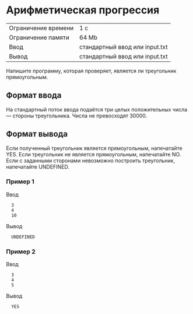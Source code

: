 # Арифметическая прогрессия

<table>
 <tr>
    <td>Ограничение времени</td>
    <td>1 c</td>
 </tr>
 <tr>
    <td>Ограничение памяти</td>
    <td>64 Mb</td>
 </tr>
  <tr>
    <td>Ввод</td>
    <td>стандартный ввод или input.txt</td>
 </tr>
  <tr>
    <td>Вывод</td>
    <td>стандартный ввод или input.txt</td>
 </tr>
</table>

Напишите программу, которая проверяет, является ли треугольник прямоугольным.

## Формат ввода

На стандартный поток ввода подаётся три целых положительных числа — стороны треугольника. Числа не превосходят 30000.

## Формат вывода

Если полученный треугольник является прямоугольным, напечатайте YES. Если треугольник не является прямоугольным, напечатайте NO. Если с заданными сторонами невозможно построить треугольник, напечатайте UNDEFINED.

### Пример 1

Ввод

      3
      4
      10
         

Вывод


      UNDEFINED

### Пример 2

Ввод

      3
      4
      5
         

Вывод


      YES
